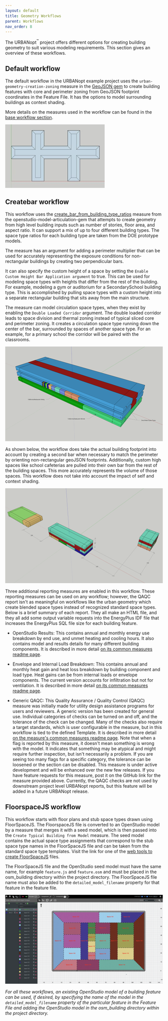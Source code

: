 ```yaml
---
layout: default
title: Geometry Workflows
parent: Workflows
nav_order: 8
---
```


The URBANopt<sup>&trade;</sup> project offers different options for creating building geometry to suit various
modeling requirements. This section gives an overview of these workflows.

## Default workflow

The default workflow in the URBANopt example project uses the `urban-geometry-creation-zoning`
measure in the [GeoJSON gem](https://urbanopt.github.io/urbanopt-geojson-gem/) to create building
features with core and perimeter zoning from GeoJSON footprint coordinates in the Feature File. It has the options to model surrounding buildings as context shading.

More details on the measures used in the
workflow can be found in the [base workflow section](../resources/customization/base_workflow.md).

![urbanopt measure workflow diagram](../doc_files/core_perimeter_zoning.jpg)


## Createbar workflow

This workflow uses the
[create_bar_from_building_type_ratios](https://github.com/NREL/openstudio-model-articulation-gem/tree/develop/lib/measures/create_bar_from_building_type_ratios)
measure from the openstudio-model-articulation-gem that attempts to create geometry from high level
building inputs such as number of stories, floor area, and aspect ratio. It can support a mix of up to four different building types. The space type ratios for each building type are taken from the DOE
prototype models.

The measure has an argument for adding a perimeter multiplier that can be used for accurately representing
the exposure conditions for non-rectangular buildings by creating two perpendicular bars.

It can also specify the custom height of a space by setting the `Enable
Custom Height Bar Application argument` to true. This can be used for modeling space types with heights that differ from the rest of the building. For example, modeling a gym or auditorium for a
SecondarySchool building type. This is accomplished by pulling space types with a custom height into a separate rectangular building that sits away from the main structure.

The measure can model circulation space types, when they exist by enabling the `Double Loaded Corridor`
argument. The double loaded corridor leads to space division and thermal zoning instead of typical
sliced core and perimeter zoning. It creates a circulation space type running down the center of the
bar, surrounded by spaces of another space type. For an example, for a primary school the corridor will be paired with the classrooms.

![create_bar measure workflow diagram a](../doc_files/create_bar.png)

As shown below, the workflow does take the actual building footprint into account by creating a second bar when necessary to match the perimeter by orienting non-rectangular geoJSON footprints. Additionally, custom high spaces like school cafeterias are pulled into their own bar from the rest of the building spaces. This more accurately represents the volume of those spaces. This workflow does not take into account the impact of self and context shading.

![create_bar measure workflow diagram b](../doc_files/create_bar_b.png)

Three additional reporting measures are enabled in this workflow. These reporting measures can be used on any workflow; however, the QAQC report isn't as meaningful on workflows like the urban geometry which create blended space types instead of recognized standard space types. Below is a brief summary of each report. They all make an HTML file, and they all add some output variable requests into the EnergyPlus IDF file that increases the EnergyPlus SQL file size for each building feature.

* OpenStudio Results: This contains annual and monthly energy use breakdown by end use, and unmet heating and cooling hours. It also contains model and results details for many different building components. It is described in more detail [on its common measures readme page](https://github.com/NREL/openstudio-common-measures-gem/tree/develop/lib/measures/openstudio_results).

* Envelope and Internal Load Breakdown: This contains annual and monthly heat gain and heat loss breakdown by building component and load type. Heat gains can be from internal loads or envelope components. The current version accounts for infiltration but not for ventilation.  It is described in more detail [on its common measures readme page](https://github.com/NREL/openstudio-common-measures-gem/tree/develop/lib/measures/envelope_and_internal_load_breakdown). 

* Generic QAQC: This Quality Assurance / Quality Control (QAQC) measure was initially made for utility design assistance programs for users and reviewers. A generic version has been created for general use. Individual categories of checks can be turned on and off, and the tolerance of the check can be changed. Many of the checks also require a target standards, which is user configurable in the measure, but in this workflow is tied to the defined Template. It is described in more detail [on the measure's common measures readme page](https://github.com/NREL/openstudio-common-measures-gem/tree/develop/lib/measures/generic_qaqc). Note that when a flag is reported by this measure, it doesn't mean something is wrong with the model. It indicates that something may be atypical and might require further inspection, but isn't necessarily a problem. If you are seeing too many flags for a specific category, the tolerance can be loosened or the section can be disabled. This measure is under active development and will be enhanced over the new few releases. If you have feature requests for this measure, post it on the GitHub link for the measure provided above. Currently, the QAQC checks are not used by downstream project level URBANopt reports, but this feature will be added in a future URBANopt release. 

## FloorspaceJS workflow

This workflow starts with floor plans and stub space types drawn using FloorSpaceJS. The
FloorspaceJS file is converted to an OpenStudio model by a measure that merges it with a seed model,
which is then passed into the `Create Typical Building from Model` measure. The seed model contains
the actual space type assignments that correspond to the stub space type names in the FloorSpaceJS
file and can be taken from the standard space type templates. Visit the link for one of the [web tools to create FloorSpaceJS](https://nrel.github.io/floorspace.js/) files. 

The FloorSpaceJS file and the OpenStudio seed model must have the same name, for example
`feature.js` and `feature.osm` and must be placed in
the osm_building directory within the project directory. The FloorSpaceJS file name must also be added to the
`detailed_model_filename` property for that feature in the feature file.

![FloorSpaceJS measure workflow diagram](../doc_files/floorspace_js.png)

*For all these workflows, an existing OpenStudio model of a building feature can be used, if desired, by
specifying the name of the model in the `detailed_model_filename` property of the particular feature in the Feature File and adding the OpenStudio model in the osm_building directory within the project directory.*

